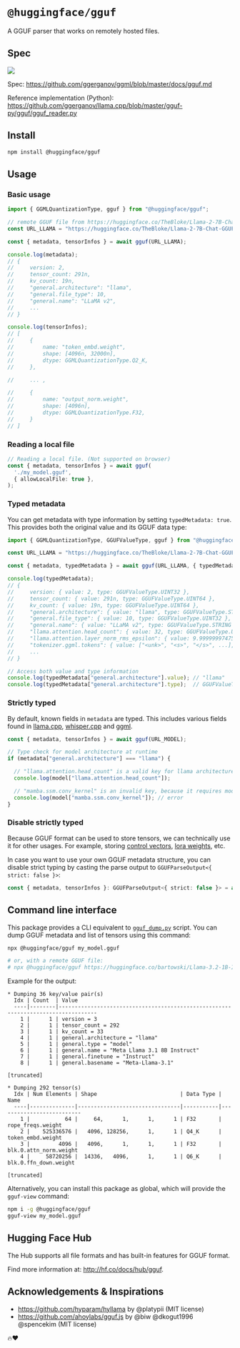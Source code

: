 # `@huggingface/gguf`

A GGUF parser that works on remotely hosted files.

## Spec

<img src="https://huggingface.co/datasets/huggingface/documentation-images/resolve/main/hub/gguf-spec.png"/>

Spec: https://github.com/ggerganov/ggml/blob/master/docs/gguf.md

Reference implementation (Python): https://github.com/ggerganov/llama.cpp/blob/master/gguf-py/gguf/gguf_reader.py

## Install

```bash
npm install @huggingface/gguf
```

## Usage

### Basic usage

```ts
import { GGMLQuantizationType, gguf } from "@huggingface/gguf";

// remote GGUF file from https://huggingface.co/TheBloke/Llama-2-7B-Chat-GGUF
const URL_LLAMA = "https://huggingface.co/TheBloke/Llama-2-7B-Chat-GGUF/resolve/191239b/llama-2-7b-chat.Q2_K.gguf";

const { metadata, tensorInfos } = await gguf(URL_LLAMA);

console.log(metadata);
// {
//     version: 2,
//     tensor_count: 291n,
//     kv_count: 19n,
//     "general.architecture": "llama",
//     "general.file_type": 10,
//     "general.name": "LLaMA v2",
//     ...
// }

console.log(tensorInfos);
// [
//     {
//         name: "token_embd.weight",
//         shape: [4096n, 32000n],
//         dtype: GGMLQuantizationType.Q2_K,
//     },

//     ... ,

//     {
//         name: "output_norm.weight",
//         shape: [4096n],
//         dtype: GGMLQuantizationType.F32,
//     }
// ]

```

### Reading a local file

```ts
// Reading a local file. (Not supported on browser)
const { metadata, tensorInfos } = await gguf(
  './my_model.gguf',
  { allowLocalFile: true },
);
```

### Typed metadata

You can get metadata with type information by setting `typedMetadata: true`. This provides both the original value and its GGUF data type:

```ts
import { GGMLQuantizationType, GGUFValueType, gguf } from "@huggingface/gguf";

const URL_LLAMA = "https://huggingface.co/TheBloke/Llama-2-7B-Chat-GGUF/resolve/191239b/llama-2-7b-chat.Q2_K.gguf";

const { metadata, typedMetadata } = await gguf(URL_LLAMA, { typedMetadata: true });

console.log(typedMetadata);
// {
//     version: { value: 2, type: GGUFValueType.UINT32 },
//     tensor_count: { value: 291n, type: GGUFValueType.UINT64 },
//     kv_count: { value: 19n, type: GGUFValueType.UINT64 },
//     "general.architecture": { value: "llama", type: GGUFValueType.STRING },
//     "general.file_type": { value: 10, type: GGUFValueType.UINT32 },
//     "general.name": { value: "LLaMA v2", type: GGUFValueType.STRING },
//     "llama.attention.head_count": { value: 32, type: GGUFValueType.UINT32 },
//     "llama.attention.layer_norm_rms_epsilon": { value: 9.999999974752427e-7, type: GGUFValueType.FLOAT32 },
//     "tokenizer.ggml.tokens": { value: ["<unk>", "<s>", "</s>", ...], type: GGUFValueType.ARRAY },
//     ...
// }

// Access both value and type information
console.log(typedMetadata["general.architecture"].value); // "llama"
console.log(typedMetadata["general.architecture"].type);  // GGUFValueType.STRING (8)
```

### Strictly typed

By default, known fields in `metadata` are typed. This includes various fields found in [llama.cpp](https://github.com/ggerganov/llama.cpp), [whisper.cpp](https://github.com/ggerganov/whisper.cpp) and [ggml](https://github.com/ggerganov/ggml).

```ts
const { metadata, tensorInfos } = await gguf(URL_MODEL);

// Type check for model architecture at runtime
if (metadata["general.architecture"] === "llama") {

  // "llama.attention.head_count" is a valid key for llama architecture, this is typed as a number
  console.log(model["llama.attention.head_count"]);

  // "mamba.ssm.conv_kernel" is an invalid key, because it requires model architecture to be mamba
  console.log(model["mamba.ssm.conv_kernel"]); // error
}
```

### Disable strictly typed

Because GGUF format can be used to store tensors, we can technically use it for other usages. For example, storing [control vectors](https://github.com/ggerganov/llama.cpp/pull/5970), [lora weights](https://github.com/ggerganov/llama.cpp/pull/2632), etc.

In case you want to use your own GGUF metadata structure, you can disable strict typing by casting the parse output to `GGUFParseOutput<{ strict: false }>`:

```ts
const { metadata, tensorInfos }: GGUFParseOutput<{ strict: false }> = await gguf(URL_LLAMA);
```

## Command line interface

This package provides a CLI equivalent to [`gguf_dump.py`](https://github.com/ggml-org/llama.cpp/blob/7a2c913e66353362d7f28d612fd3c9d51a831eda/gguf-py/gguf/scripts/gguf_dump.py) script. You can dump GGUF metadata and list of tensors using this command:

```bash
npx @huggingface/gguf my_model.gguf

# or, with a remote GGUF file:
# npx @huggingface/gguf https://huggingface.co/bartowski/Llama-3.2-1B-Instruct-GGUF/resolve/main/Llama-3.2-1B-Instruct-Q4_K_M.gguf
```

Example for the output:

```
* Dumping 36 key/value pair(s)
  Idx | Count  | Value                                                                            
  ----|--------|----------------------------------------------------------------------------------
    1 |      1 | version = 3                                                                      
    2 |      1 | tensor_count = 292                                                               
    3 |      1 | kv_count = 33                                                                    
    4 |      1 | general.architecture = "llama"                                                   
    5 |      1 | general.type = "model"                                                           
    6 |      1 | general.name = "Meta Llama 3.1 8B Instruct"                                      
    7 |      1 | general.finetune = "Instruct"                                                    
    8 |      1 | general.basename = "Meta-Llama-3.1"                                                   

[truncated]

* Dumping 292 tensor(s)
  Idx | Num Elements | Shape                          | Data Type | Name                     
  ----|--------------|--------------------------------|-----------|--------------------------
    1 |           64 |     64,      1,      1,      1 | F32       | rope_freqs.weight        
    2 |    525336576 |   4096, 128256,      1,      1 | Q4_K      | token_embd.weight        
    3 |         4096 |   4096,      1,      1,      1 | F32       | blk.0.attn_norm.weight   
    4 |     58720256 |  14336,   4096,      1,      1 | Q6_K      | blk.0.ffn_down.weight

[truncated]
```

Alternatively, you can install this package as global, which will provide the `gguf-view` command:

```bash
npm i -g @huggingface/gguf
gguf-view my_model.gguf
```

## Hugging Face Hub

The Hub supports all file formats and has built-in features for GGUF format. 

Find more information at: http://hf.co/docs/hub/gguf.

## Acknowledgements & Inspirations

- https://github.com/hyparam/hyllama by @platypii (MIT license)
- https://github.com/ahoylabs/gguf.js by @biw @dkogut1996 @spencekim (MIT license)

🔥❤️

